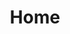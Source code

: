 ---
layout: layout.njk
title: Home
welcome_heading: Welcome
intro_text: Welcome to Beyond the Back Door — where your outdoor space becomes your favourite place. Whether you want a peaceful retreat, a vibrant wildlife haven, or a stylish place to entertain, we can help transform your garden into something special.
section_images:
  - image: /images/full-garden-v3.jpg
  - image: /images/full-garden-v4.jpg
---